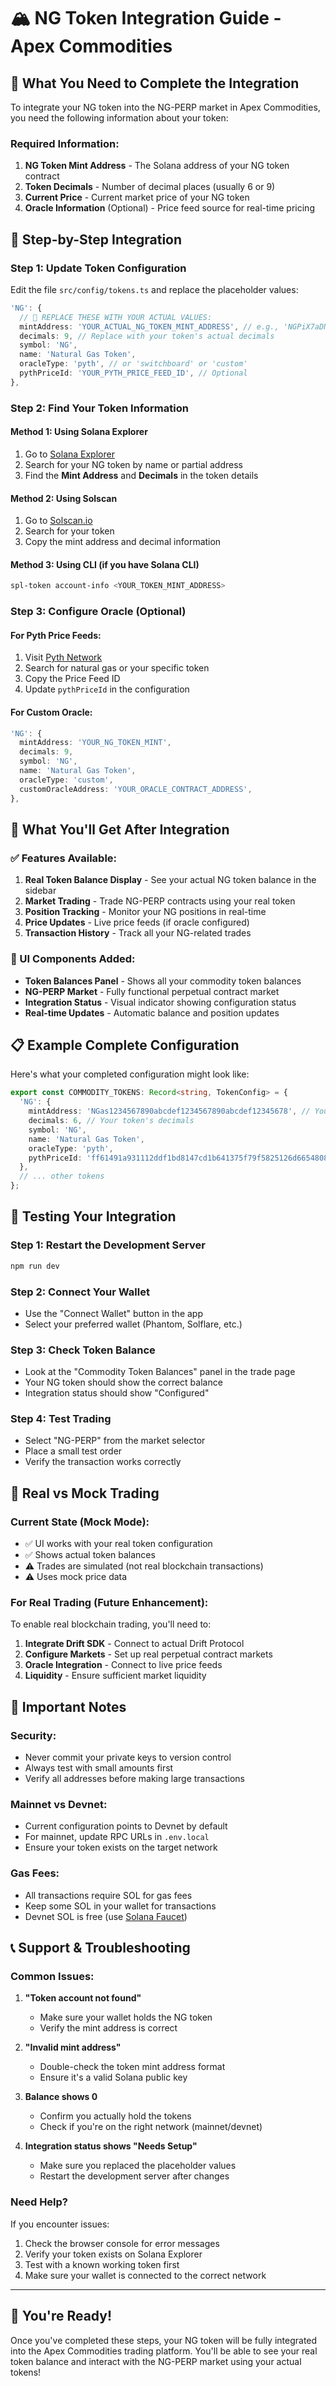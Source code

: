 # 🏔️ NG Token Integration Guide - Apex Commodities

## 🎯 **What You Need to Complete the Integration**

To integrate your NG token into the NG-PERP market in Apex Commodities, you need the following information about your token:

### **Required Information:**
1. **NG Token Mint Address** - The Solana address of your NG token contract
2. **Token Decimals** - Number of decimal places (usually 6 or 9)
3. **Current Price** - Current market price of your NG token
4. **Oracle Information** (Optional) - Price feed source for real-time pricing

## 📝 **Step-by-Step Integration**

### **Step 1: Update Token Configuration**

Edit the file `src/config/tokens.ts` and replace the placeholder values:

```typescript
'NG': {
  // 🔧 REPLACE THESE WITH YOUR ACTUAL VALUES:
  mintAddress: 'YOUR_ACTUAL_NG_TOKEN_MINT_ADDRESS', // e.g., 'NGPiX7aDNUQK1R3mFJNxFGAG9P4xD7nGz2e8Dh5W3v4K'
  decimals: 9, // Replace with your token's actual decimals
  symbol: 'NG',
  name: 'Natural Gas Token',
  oracleType: 'pyth', // or 'switchboard' or 'custom'
  pythPriceId: 'YOUR_PYTH_PRICE_FEED_ID', // Optional
},
```

### **Step 2: Find Your Token Information**

#### **Method 1: Using Solana Explorer**
1. Go to [Solana Explorer](https://explorer.solana.com/)
2. Search for your NG token by name or partial address
3. Find the **Mint Address** and **Decimals** in the token details

#### **Method 2: Using Solscan**
1. Go to [Solscan.io](https://solscan.io/)
2. Search for your token
3. Copy the mint address and decimal information

#### **Method 3: Using CLI (if you have Solana CLI)**
```bash
spl-token account-info <YOUR_TOKEN_MINT_ADDRESS>
```

### **Step 3: Configure Oracle (Optional)**

#### **For Pyth Price Feeds:**
1. Visit [Pyth Network](https://pyth.network/price-feeds)
2. Search for natural gas or your specific token
3. Copy the Price Feed ID
4. Update `pythPriceId` in the configuration

#### **For Custom Oracle:**
```typescript
'NG': {
  mintAddress: 'YOUR_NG_TOKEN_MINT',
  decimals: 9,
  symbol: 'NG',
  name: 'Natural Gas Token',
  oracleType: 'custom',
  customOracleAddress: 'YOUR_ORACLE_CONTRACT_ADDRESS',
},
```

## 🚀 **What You'll Get After Integration**

### **✅ Features Available:**

1. **Real Token Balance Display** - See your actual NG token balance in the sidebar
2. **Market Trading** - Trade NG-PERP contracts using your real token
3. **Position Tracking** - Monitor your NG positions in real-time
4. **Price Updates** - Live price feeds (if oracle configured)
5. **Transaction History** - Track all your NG-related trades

### **🔧 UI Components Added:**

- **Token Balances Panel** - Shows all your commodity token balances
- **NG-PERP Market** - Fully functional perpetual contract market
- **Integration Status** - Visual indicator showing configuration status
- **Real-time Updates** - Automatic balance and position updates

## 📋 **Example Complete Configuration**

Here's what your completed configuration might look like:

```typescript
export const COMMODITY_TOKENS: Record<string, TokenConfig> = {
  'NG': {
    mintAddress: 'NGas1234567890abcdef1234567890abcdef12345678', // Your actual mint
    decimals: 6, // Your token's decimals
    symbol: 'NG',
    name: 'Natural Gas Token',
    oracleType: 'pyth',
    pythPriceId: 'ff61491a931112ddf1bd8147cd1b641375f79f5825126d665480874634fd0ace', // Real Pyth ID
  },
  // ... other tokens
};
```

## 🔄 **Testing Your Integration**

### **Step 1: Restart the Development Server**
```bash
npm run dev
```

### **Step 2: Connect Your Wallet**
- Use the "Connect Wallet" button in the app
- Select your preferred wallet (Phantom, Solflare, etc.)

### **Step 3: Check Token Balance**
- Look at the "Commodity Token Balances" panel in the trade page
- Your NG token should show the correct balance
- Integration status should show "Configured" 

### **Step 4: Test Trading**
- Select "NG-PERP" from the market selector
- Place a small test order
- Verify the transaction works correctly

## 🎯 **Real vs Mock Trading**

### **Current State (Mock Mode):**
- ✅ UI works with your real token configuration
- ✅ Shows actual token balances
- ⚠️ Trades are simulated (not real blockchain transactions)
- ⚠️ Uses mock price data

### **For Real Trading (Future Enhancement):**
To enable real blockchain trading, you'll need to:
1. **Integrate Drift SDK** - Connect to actual Drift Protocol
2. **Configure Markets** - Set up real perpetual contract markets
3. **Oracle Integration** - Connect to live price feeds
4. **Liquidity** - Ensure sufficient market liquidity

## 🚨 **Important Notes**

### **Security:**
- Never commit your private keys to version control
- Always test with small amounts first
- Verify all addresses before making large transactions

### **Mainnet vs Devnet:**
- Current configuration points to Devnet by default
- For mainnet, update RPC URLs in `.env.local`
- Ensure your token exists on the target network

### **Gas Fees:**
- All transactions require SOL for gas fees
- Keep some SOL in your wallet for transactions
- Devnet SOL is free (use [Solana Faucet](https://faucet.solana.com/))

## 📞 **Support & Troubleshooting**

### **Common Issues:**

1. **"Token account not found"**
   - Make sure your wallet holds the NG token
   - Verify the mint address is correct

2. **"Invalid mint address"**
   - Double-check the token mint address format
   - Ensure it's a valid Solana public key

3. **Balance shows 0**
   - Confirm you actually hold the tokens
   - Check if you're on the right network (mainnet/devnet)

4. **Integration status shows "Needs Setup"**
   - Make sure you replaced the placeholder values
   - Restart the development server after changes

### **Need Help?**
If you encounter issues:
1. Check the browser console for error messages
2. Verify your token exists on Solana Explorer
3. Test with a known working token first
4. Make sure your wallet is connected to the correct network

---

## 🎉 **You're Ready!**

Once you've completed these steps, your NG token will be fully integrated into the Apex Commodities trading platform. You'll be able to see your real token balance and interact with the NG-PERP market using your actual tokens! 